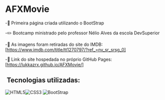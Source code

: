 # AFXMovie
-🥇 Primeira página criada utilizando o BootStrap

-✏️ Bootcamp ministrado pelo professor Nélio Alves da escola DevSuperior

-📎 As imagens foram retiradas do site do IMDB: [https://www.imdb.com/title/tt1270797/?ref_=nv_sr_srsg_0]

-🏨 Link do site hospedada no próprio GitHub Pages: [https://lukkazrx.github.io/AFXMovie/]
## &nbsp;Tecnologias utilizadas:
<img src="https://img.shields.io/badge/HTML5-E34F26?style=for-the-badge&logo=html5&logoColor=white" alt="HTML5"><img src="https://img.shields.io/badge/CSS3-1572B6?style=for-the-badge&logo=css3&logoColor=white" alt="CSS3">
<img src="https://img.shields.io/badge/Bootstrap-563D7C?style=for-the-badge&logo=bootstrap&logoColor=white" alt="BootStrap">
